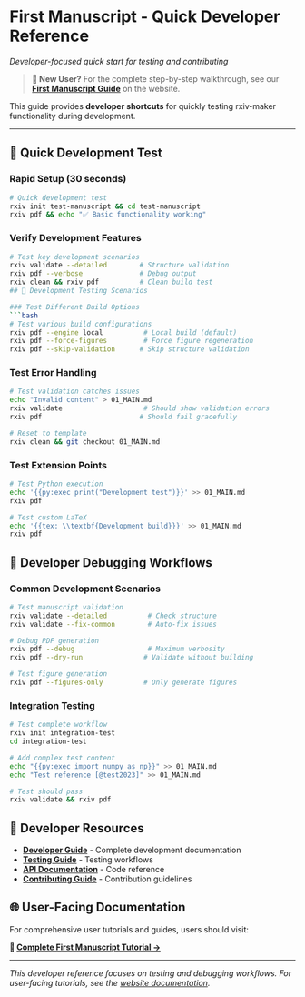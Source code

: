 # First Manuscript - Quick Developer Reference

*Developer-focused quick start for testing and contributing*

> **👋 New User?** For the complete step-by-step walkthrough, see our **[First Manuscript Guide](https://rxiv-maker.henriqueslab.org/getting-started/first-manuscript/)** on the website.

This guide provides **developer shortcuts** for quickly testing rxiv-maker functionality during development.

---

## 🚀 Quick Development Test

### Rapid Setup (30 seconds)
```bash
# Quick development test
rxiv init test-manuscript && cd test-manuscript
rxiv pdf && echo "✅ Basic functionality working"
```

### Verify Development Features
```bash
# Test key development scenarios
rxiv validate --detailed        # Structure validation
rxiv pdf --verbose              # Debug output
rxiv clean && rxiv pdf          # Clean build test
## 🧪 Development Testing Scenarios

### Test Different Build Options
```bash
# Test various build configurations
rxiv pdf --engine local          # Local build (default)
rxiv pdf --force-figures         # Force figure regeneration
rxiv pdf --skip-validation      # Skip structure validation
```

### Test Error Handling
```bash
# Test validation catches issues
echo "Invalid content" > 01_MAIN.md
rxiv validate                    # Should show validation errors
rxiv pdf                        # Should fail gracefully

# Reset to template
rxiv clean && git checkout 01_MAIN.md
```

### Test Extension Points
```bash
# Test Python execution
echo '{{py:exec print("Development test")}}' >> 01_MAIN.md
rxiv pdf

# Test custom LaTeX
echo '{{tex: \\textbf{Development build}}}' >> 01_MAIN.md
rxiv pdf
```

## 🔧 Developer Debugging Workflows

### Common Development Scenarios
```bash
# Test manuscript validation
rxiv validate --detailed          # Check structure
rxiv validate --fix-common        # Auto-fix issues

# Debug PDF generation
rxiv pdf --debug                  # Maximum verbosity
rxiv pdf --dry-run               # Validate without building

# Test figure generation
rxiv pdf --figures-only          # Only generate figures
```

### Integration Testing
```bash
# Test complete workflow
rxiv init integration-test
cd integration-test

# Add complex test content
echo "{{py:exec import numpy as np}}" >> 01_MAIN.md
echo "Test reference [@test2023]" >> 01_MAIN.md

# Test should pass
rxiv validate && rxiv pdf
```

## 🔗 Developer Resources

- **[Developer Guide](../development/developer-guide.md)** - Complete development documentation
- **[Testing Guide](../development/github-actions-testing.md)** - Testing workflows
- **[API Documentation](../../src/docs/api/)** - Code reference
- **[Contributing Guide](../../CONTRIBUTING.md)** - Contribution guidelines

## 🌐 User-Facing Documentation

For comprehensive user tutorials and guides, users should visit:

**📖 [Complete First Manuscript Tutorial →](https://rxiv-maker.henriqueslab.org/getting-started/first-manuscript/)**

---

*This developer reference focuses on testing and debugging workflows. For user-facing tutorials, see the [website documentation](https://rxiv-maker.henriqueslab.org/).*